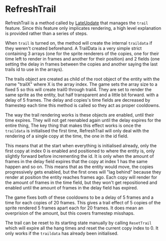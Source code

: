 # RefreshTrail

RefreshTrail is a method called by [LateUpdate](Unity%20events/LateUpdate.md) that manages the `trail` feature. Since this feature only implicates rendering, a high level explanation is provided rather than a series of steps.

When `trail` is turned on, the method will create the internal `traildata` if they weren't created beforehand. A TrailData is a very simple strict containing 3 arrays (one for the sprite renderers of the copies, one for their time left to render  in frames and another for their position) and 2 fields (one setting the delay in frames between the copies and another saying the last trails id to use in the arrays).

The trails object are created as child of the root object of the entity with the name "trailX" where X is the array index. The game sets the array size to a fixed 5 so this will create trail0 through trail4. They are set to render the same sprite as the entity, but half transparent and a little bit forward. with a delay of 5 frames. The delay and copies's time fields are decreased by framestep each time this method is called so they act as proper cooldowns.

The way the trail rendering works is these objects are enabled, until their time expires. They will not get reenabled again until the delay expires for the entire thing, The key thing that makes this effect works is once the `traildata` is initialised the first time, RefreshTrail will only deal with the rendering of a single copy at the time, the one in the id field.

This means that at the start when everything is initialised already, only the first copy at index 0 is enabled and positioned to where the entity is, only slightly forward before incrementing the id. It is only when the amount of frames in the delay field expires that the copy at index 1 has the same happen and so on. This means that as the entity would move, the copies progressively gets enabled, but the first ones will "lag behind" because they render at position the entity reaches frames ago. Each copy will render for the amount of frames in the time field, but they won't get repositioned and enabled until the amount of frames in the delay field has expired.

The game fixes both of these cooldowns to be a delay of 5 frames and a time for each copies of 20 frames. This gives a trail effect of 5 copies of the sprite rendered 5 frames apart each for 20 frames. It does mean an overprision of the amount, but this covers framestep misshaps.

The trail can be reset to its starting state manually by calling `ResetTrail` which will expire all the hang times and reset the current copy index to 0. It only works if the `traildata` has already been initialised.

